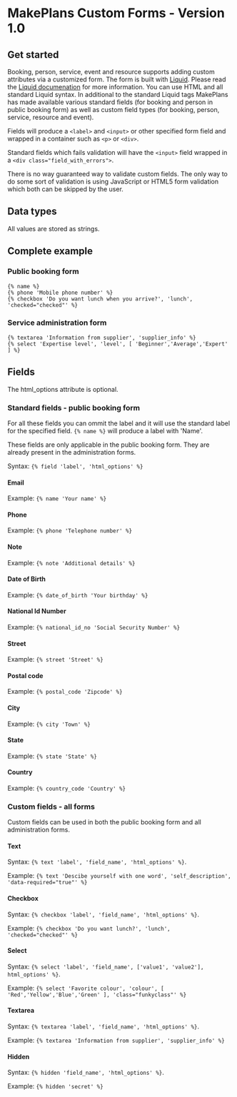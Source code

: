 # MakePlans Custom Forms - Version 1.0

## Get started

Booking, person, service, event and resource supports adding custom attributes via a customized form. The form is built with [Liquid](http://liquidmarkup.org). Please read the [Liquid documenation](https://github.com/Shopify/liquid/wiki) for more information. You can use HTML and all standard Liquid syntax. In additional to the standard Liquid tags MakePlans has made available various standard fields (for booking and person in public booking form) as well as custom field types (for booking, person, service, resource and event).

Fields will produce a `<label>` and `<input>` or other specified form field and wrapped in a container such as `<p>` or `<div>`.

Standard fields which fails validation will have the `<input>` field wrapped in a `<div class="field_with_errors">`.

There is no way guaranteed way to validate custom fields. The only way to do some sort of validation is using JavaScript or HTML5 form validation which both can be skipped by the user.

## Data types

All values are stored as strings.

## Complete example

### Public booking form

```
{% name %}
{% phone 'Mobile phone number' %}
{% checkbox 'Do you want lunch when you arrive?', 'lunch', 'checked="checked"' %}
```

### Service administration form

```
{% textarea 'Information from supplier', 'supplier_info' %}
{% select 'Expertise level', 'level', [ 'Beginner','Average','Expert' ] %}
```

## Fields

The html_options attribute is optional.

### Standard fields - public booking form

For all these fields you can ommit the label and it will use the standard label for the specified field. `{% name %}` will produce a label with 'Name'.

These fields are only applicable in the public booking form. They are already present in the administration forms.

Syntax: `{% field 'label', 'html_options' %}`

#### Email

Example: `{% name 'Your name' %}`

#### Phone

Example: `{% phone 'Telephone number' %}`

#### Note

Example: `{% note 'Additional details' %}`

#### Date of Birth

Example: `{% date_of_birth 'Your birthday' %}`

#### National Id Number

Example: `{% national_id_no 'Social Security Number' %}`

#### Street

Example: `{% street 'Street' %}`

#### Postal code

Example: `{% postal_code 'Zipcode' %}`

#### City

Example: `{% city 'Town' %}`

#### State

Example: `{% state 'State' %}`

#### Country

Example: `{% country_code 'Country' %}`

### Custom fields - all forms

Custom fields can be used in both the public booking form and all administration forms.

#### Text

Syntax: `{% text 'label', 'field_name', 'html_options' %}`.

Example: `{% text 'Descibe yourself with one word', 'self_description', 'data-required="true"' %}`

#### Checkbox

Syntax: `{% checkbox 'label', 'field_name', 'html_options' %}`.

Example: `{% checkbox 'Do you want lunch?', 'lunch', 'checked="checked"' %}`

#### Select

Syntax: `{% select 'label', 'field_name', ['value1', 'value2'], html_options' %}`.

Example: `{% select 'Favorite colour', 'colour', [ 'Red','Yellow','Blue','Green' ], 'class="funkyclass"' %}`

#### Textarea

Syntax: `{% textarea 'label', 'field_name', 'html_options' %}`.

Example: `{% textarea 'Information from supplier', 'supplier_info' %}`

#### Hidden

Syntax: `{% hidden 'field_name', 'html_options' %}`.

Example: `{% hidden 'secret' %}`